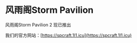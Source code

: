 # 风雨阁Storm Pavilion

风雨阁Storm Pavilion 2 现已推出

我们的官方网站：[https://spcraft.1l1.icu](https://spcraft.1l1.icu)  
